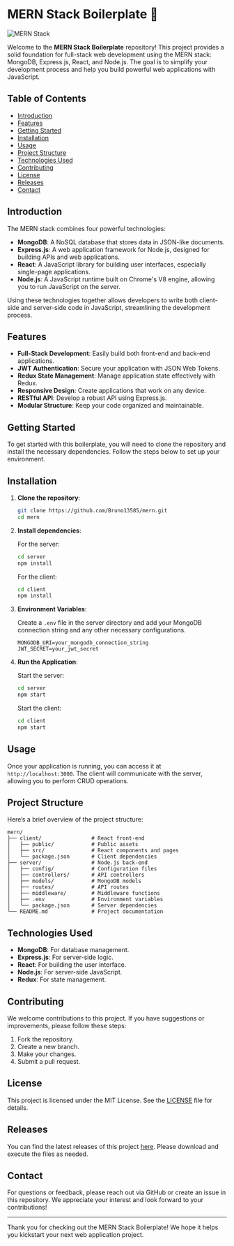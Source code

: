 # MERN Stack Boilerplate 🚀

![MERN Stack](https://img.shields.io/badge/MERN%20Stack-Express%20JS%20|%20React%20|%20Node%20JS%20|%20MongoDB-blue)

Welcome to the **MERN Stack Boilerplate** repository! This project provides a solid foundation for full-stack web development using the MERN stack: MongoDB, Express.js, React, and Node.js. The goal is to simplify your development process and help you build powerful web applications with JavaScript.

## Table of Contents

- [Introduction](#introduction)
- [Features](#features)
- [Getting Started](#getting-started)
- [Installation](#installation)
- [Usage](#usage)
- [Project Structure](#project-structure)
- [Technologies Used](#technologies-used)
- [Contributing](#contributing)
- [License](#license)
- [Releases](#releases)
- [Contact](#contact)

## Introduction

The MERN stack combines four powerful technologies:

- **MongoDB**: A NoSQL database that stores data in JSON-like documents.
- **Express.js**: A web application framework for Node.js, designed for building APIs and web applications.
- **React**: A JavaScript library for building user interfaces, especially single-page applications.
- **Node.js**: A JavaScript runtime built on Chrome's V8 engine, allowing you to run JavaScript on the server.

Using these technologies together allows developers to write both client-side and server-side code in JavaScript, streamlining the development process.

## Features

- **Full-Stack Development**: Easily build both front-end and back-end applications.
- **JWT Authentication**: Secure your application with JSON Web Tokens.
- **Redux State Management**: Manage application state effectively with Redux.
- **Responsive Design**: Create applications that work on any device.
- **RESTful API**: Develop a robust API using Express.js.
- **Modular Structure**: Keep your code organized and maintainable.

## Getting Started

To get started with this boilerplate, you will need to clone the repository and install the necessary dependencies. Follow the steps below to set up your environment.

## Installation

1. **Clone the repository**:

   ```bash
   git clone https://github.com/Bruno13585/mern.git
   cd mern
   ```

2. **Install dependencies**:

   For the server:

   ```bash
   cd server
   npm install
   ```

   For the client:

   ```bash
   cd client
   npm install
   ```

3. **Environment Variables**:

   Create a `.env` file in the server directory and add your MongoDB connection string and any other necessary configurations.

   ```plaintext
   MONGODB_URI=your_mongodb_connection_string
   JWT_SECRET=your_jwt_secret
   ```

4. **Run the Application**:

   Start the server:

   ```bash
   cd server
   npm start
   ```

   Start the client:

   ```bash
   cd client
   npm start
   ```

## Usage

Once your application is running, you can access it at `http://localhost:3000`. The client will communicate with the server, allowing you to perform CRUD operations.

## Project Structure

Here’s a brief overview of the project structure:

```
mern/
├── client/                # React front-end
│   ├── public/            # Public assets
│   ├── src/               # React components and pages
│   └── package.json       # Client dependencies
├── server/                # Node.js back-end
│   ├── config/            # Configuration files
│   ├── controllers/       # API controllers
│   ├── models/            # MongoDB models
│   ├── routes/            # API routes
│   ├── middleware/        # Middleware functions
│   ├── .env               # Environment variables
│   └── package.json       # Server dependencies
└── README.md              # Project documentation
```

## Technologies Used

- **MongoDB**: For database management.
- **Express.js**: For server-side logic.
- **React**: For building the user interface.
- **Node.js**: For server-side JavaScript.
- **Redux**: For state management.

## Contributing

We welcome contributions to this project. If you have suggestions or improvements, please follow these steps:

1. Fork the repository.
2. Create a new branch.
3. Make your changes.
4. Submit a pull request.

## License

This project is licensed under the MIT License. See the [LICENSE](LICENSE) file for details.

## Releases

You can find the latest releases of this project [here](https://github.com/Bruno13585/mern/releases). Please download and execute the files as needed.

## Contact

For questions or feedback, please reach out via GitHub or create an issue in this repository. We appreciate your interest and look forward to your contributions!

---

Thank you for checking out the MERN Stack Boilerplate! We hope it helps you kickstart your next web application project.